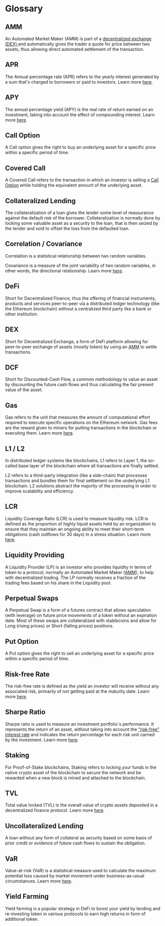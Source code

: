 # Glossary

## AMM&#x20;

An Automated Market Maker (AMM) is part of a [decentralized exchange (DEX) ](glossary.md#dex)and automatically gives the trader a quote for price between two assets, thus allowing direct automated settlement of the transaction.

## APR&#x20;

The Annual percentage rate (APR) refers to the yearly interest generated by a sum that's charged to borrowers or paid to investors. Learn more [here](https://docs.credmark.com/credmark-risk-library/analytics/data/modeling/apy-apr).&#x20;

## APY&#x20;

The annual percentage yield (APY) is the real rate of return earned on an investment, taking into account the effect of compounding interest. Learn more [here](https://docs.credmark.com/credmark-risk-library/analytics/data/modeling/apy-apr).&#x20;

## Call Option&#x20;

A Call option gives the right to buy an underlying asset for a specific price within a specific period of time.

## Covered Call&#x20;

A Covered Call refers to the transaction in which an investor is selling a [Call Option](glossary.md#call-option) while holding the equivalent amount of the underlying asset.

## Collateralized Lending&#x20;

The collateralization of a loan gives the lender some level of reassurance against the default risk of the borrower. Collateralization is normally done by locking some valuable asset as a security to the loan, that is then seized by the lender and sold to offset the loss from the defaulted loan.

## Correlation / Covariance&#x20;

Correlation is a statistical relationship between two random variables.

Covariance is a measure of the joint variability of two random variables, in other words, the directional relationship. Learn more [here](https://docs.credmark.com/credmark-risk-library/analytics/data/modeling/correlation-covariance-matrix).&#x20;

## DeFi&#x20;

Short for Decentralized Finance, thus the offering of financial instruments, products and services peer-to-peer via a distributed ledger technology (like the Ethereum blockchain) without a centralized third party like a bank or other institution.

## DEX&#x20;

Short for Decentralized Exchange, a form of DeFi platform allowing for peer-to-peer exchange of assets (mostly token) by using an [AMM](glossary.md#amm) to settle transactions.

## DCF&#x20;

Short for Discounted-Cash Flow, a common methodology to value an asset by discounting the future cash flows and thus calculating the fair present value of the asset.

## Gas&#x20;

Gas refers to the unit that measures the amount of computational effort required to execute specific operations on the Ethereum network. Gas fees are the reward given to miners for putting transactions in the blockchain or executing them. Learn more [here](https://docs.credmark.com/credmark-risk-library/analytics/data/methodologies/on-chain-gas-fees-eth).&#x20;

## L1 / L2

&#x20;In distributed ledger systems like blockchains, L1 refers to Layer 1, the so-called base layer of the blockchain where all transactions are finally settled.

L2 refers to a third-party integration (like a side-chain) that processes transactions and bundles them for final settlement on the underlying L1 blockchain. L2 solutions abstract the majority of the processing in order to improve scalability and efficiency.

## LCR&#x20;

Liquidity Coverage Ratio (LCR) is used to measure liquidity risk. LCR is defined as the proportion of highly liquid assets held by an organization to ensure that they maintain an ongoing ability to meet their short-term obligations (cash outflows for 30 days) in a stress situation. Learn more [here](https://docs.credmark.com/credmark-risk-library/analytics/metrics/liquidity-coverage-ratio-lcr).&#x20;

## Liquidity Providing&#x20;

A Liquidity Provider (LP) is an investor who provides liquidity in terms of token to a protocol, normally an Automated Market Maker ([AMM](glossary.md#amm)), to help with decentralized trading. The LP normally receives a fraction of the trading fees based on his share in the Liquidity pool.

## Perpetual Swaps&#x20;

A Perpetual Swap is a form of a futures contract that allows speculation (with leverage) on future price movements of a token without an expiration date. Most of these swaps are collateralized with stablecoins and allow for Long (rising prices) or Short (falling prices) positions.

## Put Option&#x20;

A Put option gives the right to sell an underlying asset for a specific price within a specific period of time.

## Risk-free Rate&#x20;

The risk-free rate is defined as the yield an investor will receive without any associated risk, primarily of not getting paid at the maturity date. Learn more [here](https://docs.credmark.com/credmark-risk-library/analytics/data/modeling/minimum-risk-rate-of-defi).&#x20;

## Sharpe Ratio&#x20;

Sharpe ratio is used to measure an investment portfolio´s performance. It represents the return of an asset, without taking into account the [“risk-free” interest rate](glossary.md#risk-free-rate) and indicates the return percentage for each risk unit carried by the investment. Learn more [here](https://docs.credmark.com/credmark-risk-library/analytics/metrics/sharpe-ratio-in-defi).&#x20;

## Staking&#x20;

For Proof-of-Stake blockchains, Staking refers to locking your funds in the native crypto asset of the blockchain to secure the network and be rewarded when a new block is mined and attached to the blockchain.

## TVL&#x20;

Total value locked (TVL) is the overall value of crypto assets deposited in a decentralized finance protocol. Learn more [here](https://docs.credmark.com/credmark-risk-library/analytics/metrics/total-value-locked-tvl).&#x20;

## Uncollateralized Lending&#x20;

A loan without any form of collateral as security based on some basis of prior credit or evidence of future cash flows to sustain the obligation.

## VaR&#x20;

Value-at-risk (VaR) is a statistical measure used to calculate the maximum potential loss caused by market movement under business-as-usual circumstances. Learn more [here](https://docs.credmark.com/credmark-risk-library/analytics/metrics/value-at-risk-var).&#x20;

## Yield Farming&#x20;

Yield farming is a popular strategy in DeFi to boost your yield by lending and re-investing token in various protocols to earn high returns in form of additional token.
